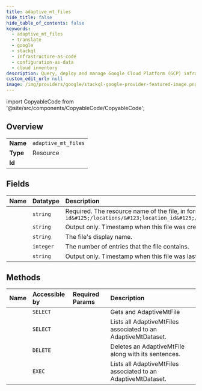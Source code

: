 ```yaml
---
title: adaptive_mt_files
hide_title: false
hide_table_of_contents: false
keywords:
  - adaptive_mt_files
  - translate
  - google    
  - stackql
  - infrastructure-as-code
  - configuration-as-data
  - cloud inventory
description: Query, deploy and manage Google Cloud Platform (GCP) infrastructure and resources using SQL
custom_edit_url: null
image: /img/providers/google/stackql-google-provider-featured-image.png
---
```


import CopyableCode from '@site/src/components/CopyableCode/CopyableCode';




## Overview
<table><tbody>
<tr><td><b>Name</b></td><td><code>adaptive_mt_files</code></td></tr>
<tr><td><b>Type</b></td><td>Resource</td></tr>
<tr><td><b>Id</b></td><td><CopyableCode code="google.translate.adaptive_mt_files" /></td></tr>
</tbody></table>

## Fields
| Name | Datatype | Description |
|:-----|:---------|:------------|
| <CopyableCode code="name" /> | `string` | Required. The resource name of the file, in form of `projects/&#123;project-number-or-id&#125;/locations/&#123;location_id&#125;/adaptiveMtDatasets/&#123;dataset&#125;/adaptiveMtFiles/&#123;file&#125;` |
| <CopyableCode code="createTime" /> | `string` | Output only. Timestamp when this file was created. |
| <CopyableCode code="displayName" /> | `string` | The file's display name. |
| <CopyableCode code="entryCount" /> | `integer` | The number of entries that the file contains. |
| <CopyableCode code="updateTime" /> | `string` | Output only. Timestamp when this file was last updated. |
## Methods
| Name | Accessible by | Required Params | Description |
|:-----|:--------------|:----------------|:------------|
| <CopyableCode code="projects_locations_adaptive_mt_datasets_adaptive_mt_files_get" /> | `SELECT` | <CopyableCode code="adaptiveMtDatasetsId, adaptiveMtFilesId, locationsId, projectsId" /> | Gets and AdaptiveMtFile |
| <CopyableCode code="projects_locations_adaptive_mt_datasets_adaptive_mt_files_list" /> | `SELECT` | <CopyableCode code="adaptiveMtDatasetsId, locationsId, projectsId" /> | Lists all AdaptiveMtFiles associated to an AdaptiveMtDataset. |
| <CopyableCode code="projects_locations_adaptive_mt_datasets_adaptive_mt_files_delete" /> | `DELETE` | <CopyableCode code="adaptiveMtDatasetsId, adaptiveMtFilesId, locationsId, projectsId" /> | Deletes an AdaptiveMtFile along with its sentences. |
| <CopyableCode code="_projects_locations_adaptive_mt_datasets_adaptive_mt_files_list" /> | `EXEC` | <CopyableCode code="adaptiveMtDatasetsId, locationsId, projectsId" /> | Lists all AdaptiveMtFiles associated to an AdaptiveMtDataset. |
